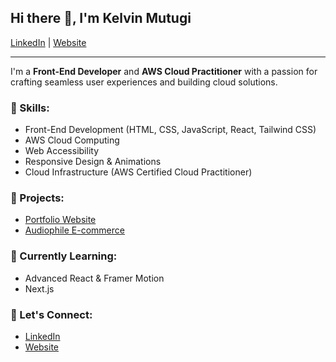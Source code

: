 ## Hi there 👋, I'm Kelvin Mutugi

 [LinkedIn](https://www.linkedin.com/in/mutugikelvin/) | [Website](https://mutugikelvin.netlify.app/)

---

I'm a **Front-End Developer** and **AWS Cloud Practitioner** with a passion for crafting seamless user experiences and building cloud solutions.


### 🚀 Skills:
- Front-End Development (HTML, CSS, JavaScript, React, Tailwind CSS)
- AWS Cloud Computing
- Web Accessibility
- Responsive Design & Animations
- Cloud Infrastructure (AWS Certified Cloud Practitioner)

### 💼 Projects:
- [Portfolio Website](https://mutugikelvin.netlify.app/)
- [Audiophile E-commerce](https://kelvin-audiophile-ecommerce-website.netlify.app/)

### 🌱 Currently Learning:
- Advanced React & Framer Motion
- Next.js

### 💬 Let's Connect:
- [LinkedIn](https://www.linkedin.com/in/mutugikelvin/)
- [Website](https://mutugikelvin.netlify.app/)

 <!-- ![Top Languages](https://github-readme-stats.vercel.app/api/top-langs/?username=mutugi310&layout=compact&theme=radical)-->
<!--
**mutugi310/mutugi310** is a ✨ _special_ ✨ repository because its `README.md` (this file) appears on your GitHub profile.

Here are some ideas to get you started:

- 🔭 I’m currently working on ...
- 🌱 I’m currently learning ...
- 👯 I’m looking to collaborate on ...
- 🤔 I’m looking for help with ...
- 💬 Ask me about ...
- 📫 How to reach me: ...
- 😄 Pronouns: ...
- ⚡ Fun fact: ...
-->
